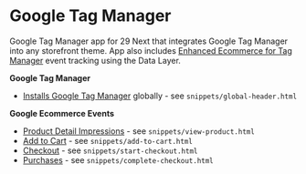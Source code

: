# Google Tag Manager

Google Tag Manager app for 29 Next that integrates Google Tag Manager into any storefront theme. App also includes [Enhanced Ecommerce for Tag Manager](https://developers.google.com/analytics/devguides/collection/ua/gtm/enhanced-ecommerce) event tracking using the Data Layer. 

**Google Tag Manager**
* [Installs Google Tag Manager](https://support.google.com/tagmanager/answer/6103696?hl=en) globally - see `snippets/global-header.html`


**Google Ecommerce Events**
* [Product Detail Impressions](https://developers.google.com/analytics/devguides/collection/ua/gtm/enhanced-ecommerce#details) - see `snippets/view-product.html`
* [Add to Cart](https://developers.google.com/analytics/devguides/collection/ua/gtm/enhanced-ecommerce#cart) - see `snippets/add-to-cart.html`
* [Checkout](https://developers.google.com/analytics/devguides/collection/ua/gtm/enhanced-ecommerce#checkout) - see `snippets/start-checkout.html`
* [Purchases](https://developers.google.com/analytics/devguides/collection/ua/gtm/enhanced-ecommerce#purchases) - see `snippets/complete-checkout.html`
